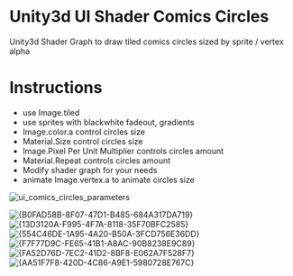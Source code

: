 # Unity3d UI Shader Comics Circles
Unity3d Shader Graph to draw tiled comics circles sized by sprite / vertex alpha
# Instructions
- use Image.tiled
- use sprites with blackwhite fadeout, gradients
- Image.color.a control circles size
- Material.Size control circles size
- Image.Pixel Per Unit Multiplier controls circles amount
- Material.Repeat controls circles amount
- Modify shader graph for your needs
- animate Image.vertex.a to animate circles size

![ui_comics_circles_parameters](https://github.com/user-attachments/assets/0b21b412-aad5-41bf-877d-cda690934240)

![{B0FAD58B-8F07-47D1-B485-684A317DA719}](https://github.com/user-attachments/assets/33d6c060-ef7c-4150-ae94-3b54c4c2026f)
![{13D3120A-F995-4F7A-8118-35F70BFC2585}](https://github.com/user-attachments/assets/716c5885-fa6c-4e24-9f6a-d0ba7ea77ae9)
![{554C46DE-1A95-4A20-B50A-3FCD756E36DD}](https://github.com/user-attachments/assets/c78109e9-9a74-4176-b9a4-17eb95e0da7b)
![{F7F77D9C-FE65-41B1-A8AC-90B8238E9C89}](https://github.com/user-attachments/assets/e6f4f5a6-30d0-4773-a996-6b4a1902e047)
![{FA52D76D-7EC2-41D2-8BF8-E062A7F528F7}](https://github.com/user-attachments/assets/15679be2-8a9b-4958-9dbd-960c69cb40bc)
![{AA51F7F8-420D-4C86-A9E1-5980728E767C}](https://github.com/user-attachments/assets/afe89fce-c14d-4847-a3d0-e828c4681358)
